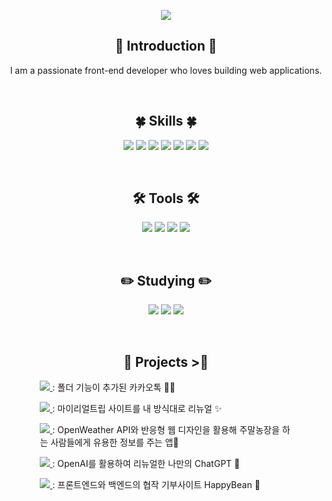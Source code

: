 <p align="center">
  <img src="https://capsule-render.vercel.app/api?type=waving&color=6EA7B7&height=200&section=header&text=Hello,%20I'm%20LeeYerim&fontSize=70" />
</p>


<h2 align="center">🙌 Introduction 🙌</h2>
<p align="center">I am a passionate front-end developer who loves building web applications.</p>

<br>

<h2 align="center">🍀 Skills 🍀</h2>
<p align="center">
  <img src="https://img.shields.io/badge/HTML-E34F26?logo=html5&logoColor=white&style=flat-square" />
  <img src="https://img.shields.io/badge/CSS-1572B6?logo=css3&logoColor=white&style=flat-square" />
  <img src="https://img.shields.io/badge/SCSS-CC6699?logo=sass&logoColor=white&style=flat-square" />
  <img src="https://img.shields.io/badge/Java-007396?logo=java&logoColor=white&style=flat-square" />
  <img src="https://img.shields.io/badge/JavaScript-F7DF1E?logo=javascript&logoColor=black&style=flat-square" />
  <img src="https://img.shields.io/badge/MySQL-4479A1?logo=mysql&logoColor=white&style=flat-square" />
  <img src="https://img.shields.io/badge/JSP-007396?logo=java&logoColor=white&style=flat-square" />
</p>

<br>

<h2 align="center">🛠️ Tools 🛠️</h2>
<p align="center">
  <img src="https://img.shields.io/badge/Eclipse-2C2255?logo=eclipse&logoColor=white&style=flat-square" />
  <img src="https://img.shields.io/badge/Visual%20Studio%20Code-007ACC?logo=visual-studio-code&logoColor=white&style=flat-square" />
  <img src="https://img.shields.io/badge/Tomcat-F8DC75?logo=apache-tomcat&logoColor=black&style=flat-square" />
  <img src="https://img.shields.io/badge/GitHub-181717?logo=github&logoColor=white&style=flat-square" />
</p>

<br>

<h2 align="center">✏️ Studying ✏️</h2>
<p align="center">
  <img src="https://img.shields.io/badge/React-61DAFB?logo=react&logoColor=white&style=flat-square" />
  <img src="https://img.shields.io/badge/Vue.js-4FC08D?logo=vue.js&logoColor=white&style=flat-square" />
  <img src="https://img.shields.io/badge/Spring-6DB33F?logo=spring&logoColor=white&style=flat-square" />
</p>

<br>

<h2 align="center">💪 Projects >💪</h2>
<div align="center" style="width: 80%; margin: 0 auto;">
  <p align="left">
    <a href="https://github.com/leeyerimmm/mykakao">
      <img src="https://img.shields.io/badge/mykakao-FFCD00?style=flat-square&logo=kakao" />
    </a> : 폴더 기능이 추가된 카카오톡 💬📂
  </p>

  <p align="left">
    <a href="https://github.com/leeyerimmm/My-Real-Trip">
      <img src="https://img.shields.io/badge/My%20Real%20Trip-764ABC?style=flat-square&logo=airplane" />
    </a> : 마이리얼트립 사이트를 내 방식대로 리뉴얼 ✨
  </p>

  <p align="left">
    <a href="https://github.com/leeyerimmm/public-API">
      <img src="https://img.shields.io/badge/public%20API-2E8B57?style=flat-square&logo=cloud" />
    </a> : OpenWeather API와 반응형 웹 디자인을 활용해 주말농장을 하는 사람들에게 유용한 정보를 주는 앱🌱
  </p>

  <p align="left">
    <a href="https://github.com/leeyerimmm/chat-GPT">
      <img src="https://img.shields.io/badge/chat%20GPT-00AEEF?style=flat-square&logo=openai" />
    </a> : OpenAI를 활용하여 리뉴얼한 나만의 ChatGPT 💙
  </p>

  <p align="left">
    <a href="https://github.com/leeyerimmm/HappyBean">
      <img src="https://img.shields.io/badge/HappyBean-7BB661?style=flat-square&logo=leaf" />
    </a> : 프론트엔드와 백엔드의 협작 기부사이트 HappyBean 🌿
  </p>
</div>

<br>

